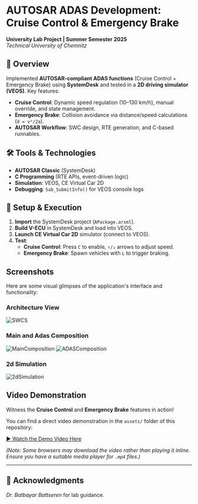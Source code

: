 # AUTOSAR ADAS Development: Cruise Control & Emergency Brake  
**University Lab Project | Summer Semester 2025**  
*Technical University of Chemnitz*  

## 📌 Overview  
Implemented **AUTOSAR-compliant ADAS functions** (Cruise Control + Emergency Brake) using **SystemDesk** and tested in a **2D driving simulator (VEOS)**. 
Key features:  
- **Cruise Control**: Dynamic speed regulation (10–130 km/h), manual override, and state management.  
- **Emergency Brake**: Collision avoidance via distance/speed calculations (`d = v²/2a`).  
- **AUTOSAR Workflow**: SWC design, RTE generation, and C-based runnables.  

## 🛠️ Tools & Technologies  
- **AUTOSAR Classic** (SystemDesk)  
- **C Programming** (RTE APIs, event-driven logic)  
- **Simulation**: VEOS, CE Virtual Car 2D  
- **Debugging**: `Sab_SubmitInfo()` for VEOS console logs  

## 🔧 Setup & Execution  
1. **Import** the SystemDesk project (`APackage.arxml`).  
2. **Build V-ECU** in SystemDesk and load into VEOS.  
3. **Launch CE Virtual Car 2D** simulator (connect to VEOS).  
4. **Test**:  
   - **Cruise Control**: Press `C` to enable, `↑/↓` arrows to adjust speed.  
   - **Emergency Brake**: Spawn vehicles with `L` to trigger braking.  

## Screenshots
Here are some visual glimpses of the application's interface and functionality:
### Architecture View
![SWCS](assets/screenshots/SWCs.jpeg)
### Main and Adas Composition
![MainComposition](assets/screenshots/Main-Composition.jpeg)
![ADASComposition](assets/screenshots/ADAS-Composition.jpeg)
### 2d Simulation
![2dSimulation](assets/screenshots/2d-simulation.jpeg)

## Video Demonstration

Witness the **Cruise Control** and **Emergency Brake** features in action!

You can find a direct video demonstration in the `assets/` folder of this repository:

[▶️ Watch the Demo Video Here](assets/CC-EmergencyBreak.mp4)

*(Note: Some browsers may download the video rather than playing it inline. Ensure you have a suitable media player for `.mp4` files.)*

---

## 🙏 Acknowledgments  
*Dr. Batbayar Battseren* for lab guidance.  
